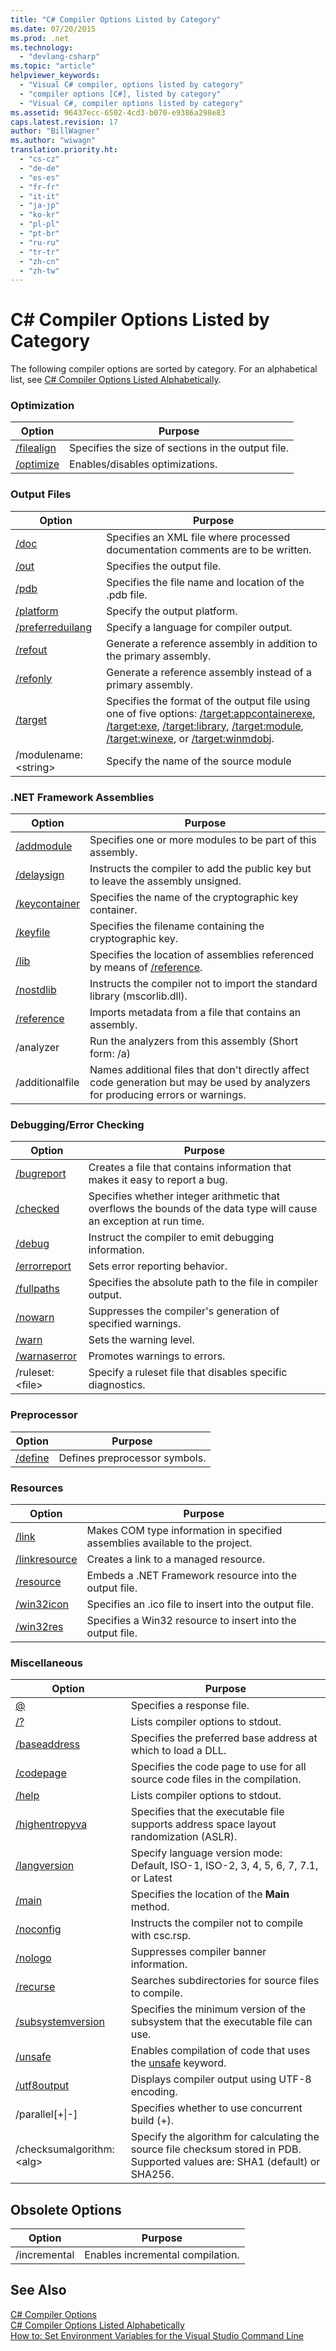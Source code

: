 ```yaml
---
title: "C# Compiler Options Listed by Category"
ms.date: 07/20/2015
ms.prod: .net
ms.technology: 
  - "devlang-csharp"
ms.topic: "article"
helpviewer_keywords: 
  - "Visual C# compiler, options listed by category"
  - "compiler options [C#], listed by category"
  - "Visual C#, compiler options listed by category"
ms.assetid: 96437ecc-6502-4cd3-b070-e9386a298e83
caps.latest.revision: 17
author: "BillWagner"
ms.author: "wiwagn"
translation.priority.ht: 
  - "cs-cz"
  - "de-de"
  - "es-es"
  - "fr-fr"
  - "it-it"
  - "ja-jp"
  - "ko-kr"
  - "pl-pl"
  - "pt-br"
  - "ru-ru"
  - "tr-tr"
  - "zh-cn"
  - "zh-tw"
---
```

# C# Compiler Options Listed by Category
The following compiler options are sorted by category. For an alphabetical list, see [C# Compiler Options Listed Alphabetically](../../../csharp/language-reference/compiler-options/listed-alphabetically.md).  
  
### Optimization  
  
|Option|Purpose|  
|------------|-------------|  
|[/filealign](../../../csharp/language-reference/compiler-options/filealign-compiler-option.md)|Specifies the size of sections in the output file.|  
|[/optimize](../../../csharp/language-reference/compiler-options/optimize-compiler-option.md)|Enables/disables optimizations.|  
  
### Output Files  
  
|Option|Purpose|  
|------------|-------------|  
|[/doc](../../../csharp/language-reference/compiler-options/doc-compiler-option.md)|Specifies an XML file where processed documentation comments are to be written.|  
|[/out](../../../csharp/language-reference/compiler-options/out-compiler-option.md)|Specifies the output file.|  
|[/pdb](../../../csharp/language-reference/compiler-options/pdb-compiler-option.md)|Specifies the file name and location of the .pdb file.|  
|[/platform](../../../csharp/language-reference/compiler-options/platform-compiler-option.md)|Specify the output platform.|  
|[/preferreduilang](../../../csharp/language-reference/compiler-options/preferreduilang-compiler-option.md)|Specify a language for compiler output.|  
|[/refout](refout-compiler-option.md)|Generate a reference assembly in addition to the primary assembly.|  
|[/refonly](refonly-compiler-option.md)|Generate a reference assembly instead of a primary assembly.|  
|[/target](../../../csharp/language-reference/compiler-options/target-compiler-option.md)|Specifies the format of the output file using one of five options: [/target:appcontainerexe](../../../csharp/language-reference/compiler-options/target-appcontainerexe-compiler-option.md), [/target:exe](../../../csharp/language-reference/compiler-options/target-exe-compiler-option.md), [/target:library](../../../csharp/language-reference/compiler-options/target-library-compiler-option.md), [/target:module](../../../csharp/language-reference/compiler-options/target-module-compiler-option.md), [/target:winexe](../../../csharp/language-reference/compiler-options/target-winexe-compiler-option.md), or [/target:winmdobj](../../../csharp/language-reference/compiler-options/target-winmdobj-compiler-option.md).|  
|/modulename:\<string>|Specify the name of the source module|  
  
### .NET Framework Assemblies  
  
|Option|Purpose|  
|------------|-------------|  
|[/addmodule](../../../csharp/language-reference/compiler-options/addmodule-compiler-option.md)|Specifies one or more modules to be part of this assembly.|  
|[/delaysign](../../../csharp/language-reference/compiler-options/delaysign-compiler-option.md)|Instructs the compiler to add the public key but to leave the assembly unsigned.|  
|[/keycontainer](../../../csharp/language-reference/compiler-options/keycontainer-compiler-option.md)|Specifies the name of the cryptographic key container.|  
|[/keyfile](../../../csharp/language-reference/compiler-options/keyfile-compiler-option.md)|Specifies the filename containing the cryptographic key.|  
|[/lib](../../../csharp/language-reference/compiler-options/lib-compiler-option.md)|Specifies the location of assemblies referenced by means of [/reference](../../../csharp/language-reference/compiler-options/reference-compiler-option.md).|  
|[/nostdlib](../../../csharp/language-reference/compiler-options/nostdlib-compiler-option.md)|Instructs the compiler not to import the standard library (mscorlib.dll).|  
|[/reference](../../../csharp/language-reference/compiler-options/reference-compiler-option.md)|Imports metadata from a file that contains an assembly.|  
|/analyzer|Run the analyzers from this assembly (Short form: /a)|  
|/additionalfile|Names additional files that don't directly affect code generation but may be used by analyzers for producing errors or warnings.|  
  
### Debugging/Error Checking  
  
|Option|Purpose|  
|------------|-------------|  
|[/bugreport](../../../csharp/language-reference/compiler-options/bugreport-compiler-option.md)|Creates a file that contains information that makes it easy to report a bug.|  
|[/checked](../../../csharp/language-reference/compiler-options/checked-compiler-option.md)|Specifies whether integer arithmetic that overflows the bounds of the data type will cause an exception at run time.|  
|[/debug](../../../csharp/language-reference/compiler-options/debug-compiler-option.md)|Instruct the compiler to emit debugging information.|  
|[/errorreport](../../../csharp/language-reference/compiler-options/errorreport-compiler-option.md)|Sets error reporting behavior.|  
|[/fullpaths](../../../csharp/language-reference/compiler-options/fullpaths-compiler-option.md)|Specifies the absolute path to the file in compiler output.|  
|[/nowarn](../../../csharp/language-reference/compiler-options/nowarn-compiler-option.md)|Suppresses the compiler's generation of specified warnings.|  
|[/warn](../../../csharp/language-reference/compiler-options/warn-compiler-option.md)|Sets the warning level.|  
|[/warnaserror](../../../csharp/language-reference/compiler-options/warnaserror-compiler-option.md)|Promotes warnings to errors.|  
|/ruleset:\<file>|Specify a ruleset file that disables specific diagnostics.|  
  
### Preprocessor  
  
|Option|Purpose|  
|------------|-------------|  
|[/define](../../../csharp/language-reference/compiler-options/define-compiler-option.md)|Defines preprocessor symbols.|  
  
### Resources  
  
|Option|Purpose|  
|------------|-------------|  
|[/link](../../../csharp/language-reference/compiler-options/link-compiler-option.md)|Makes COM type information in specified assemblies available to the project.|  
|[/linkresource](../../../csharp/language-reference/compiler-options/linkresource-compiler-option.md)|Creates a link to a managed resource.|  
|[/resource](../../../csharp/language-reference/compiler-options/resource-compiler-option.md)|Embeds a .NET Framework resource into the output file.|  
|[/win32icon](../../../csharp/language-reference/compiler-options/win32icon-compiler-option.md)|Specifies an .ico file to insert into the output file.|  
|[/win32res](../../../csharp/language-reference/compiler-options/win32res-compiler-option.md)|Specifies a Win32 resource to insert into the output file.|  
  
### Miscellaneous  
  
|Option|Purpose|  
|------------|-------------|  
|[@](../../../csharp/language-reference/compiler-options/response-file-compiler-option.md)|Specifies a response file.|  
|[/?](../../../csharp/language-reference/compiler-options/help-compiler-option.md)|Lists compiler options to stdout.|  
|[/baseaddress](../../../csharp/language-reference/compiler-options/baseaddress-compiler-option.md)|Specifies the preferred base address at which to load a DLL.|  
|[/codepage](../../../csharp/language-reference/compiler-options/codepage-compiler-option.md)|Specifies the code page to use for all source code files in the compilation.|  
|[/help](../../../csharp/language-reference/compiler-options/help-compiler-option.md)|Lists compiler options to stdout.|  
|[/highentropyva](../../../csharp/language-reference/compiler-options/highentropyva-compiler-option.md)|Specifies that the executable file supports address space layout randomization (ASLR).|  
|[/langversion](../../../csharp/language-reference/compiler-options/langversion-compiler-option.md)|Specify language version mode: Default, ISO-1, ISO-2, 3, 4, 5, 6, 7, 7.1, or Latest |  
|[/main](../../../csharp/language-reference/compiler-options/main-compiler-option.md)|Specifies the location of the **Main** method.|  
|[/noconfig](../../../csharp/language-reference/compiler-options/noconfig-compiler-option.md)|Instructs the compiler not to compile with csc.rsp.|  
|[/nologo](../../../csharp/language-reference/compiler-options/nologo-compiler-option.md)|Suppresses compiler banner information.|  
|[/recurse](../../../csharp/language-reference/compiler-options/recurse-compiler-option.md)|Searches subdirectories for source files to compile.|  
|[/subsystemversion](../../../csharp/language-reference/compiler-options/subsystemversion-compiler-option.md)|Specifies the minimum version of the subsystem that the executable file can use.|  
|[/unsafe](../../../csharp/language-reference/compiler-options/unsafe-compiler-option.md)|Enables compilation of code that uses the [unsafe](../../../csharp/language-reference/keywords/unsafe.md) keyword.|  
|[/utf8output](../../../csharp/language-reference/compiler-options/utf8output-compiler-option.md)|Displays compiler output using UTF-8 encoding.|  
|/parallel[+&#124;-]|Specifies whether to use concurrent build (+).|  
|/checksumalgorithm:\<alg>|Specify the algorithm for calculating the source file checksum stored in PDB.  Supported values are: SHA1 (default) or SHA256.|  
  
## Obsolete Options  
  
|Option|Purpose|  
|---|---|  
|/incremental|Enables incremental compilation.|  
  
## See Also  
 [C# Compiler Options](../../../csharp/language-reference/compiler-options/index.md)   
 [C# Compiler Options Listed Alphabetically](../../../csharp/language-reference/compiler-options/listed-alphabetically.md)   
 [How to: Set Environment Variables for the Visual Studio Command Line](../../../csharp/language-reference/compiler-options/how-to-set-environment-variables-for-the-visual-studio-command-line.md)
